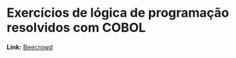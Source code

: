 <h1>Exercícios de lógica de programação resolvidos com COBOL</h1>
<strong>Link:</strong> <a href="https://judge.beecrowd.com">Beecrowd</a>

